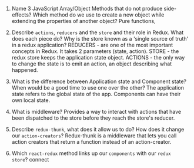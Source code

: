 1.  Name 3 JavaScript Array/Object Methods that do not produce side-effects? Which method do we use to create a new object while extending the properties of another object?
Pure functions,

1.  Describe `actions`, `reducers` and the `store` and their role in Redux. What does each piece do? Why is the store known as a 'single source of truth' in a redux application?
REDUCERS - are one of the most important concepts in Redux. It takes 2 parameters (state, action).
STORE - the redux store keeps the application state object.
ACTIONS - the only way to change the state is to emit an action, an object describing what happened.

1.  What is the difference between Application state and Component state? When would be a good time to use one over the other?
The application state refers to the global state of the app. Components can have their own local state. 

1.  What is middleware?
Provides a way to interact with actions that have been dispatched to the store before they reach the store's reducer.

1.  Describe `redux-thunk`, what does it allow us to do? How does it change our `action-creators`?
Redux-thunk is a middleware that lets you call action creators that return a function instead of an action-creator.

1.  Which `react-redux` method links up our `components` with our `redux store`?
connect

